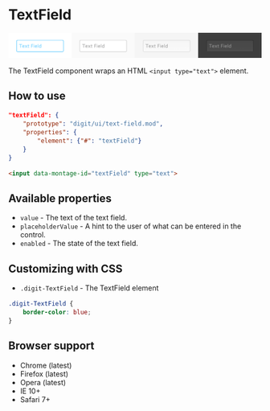 # TextField

![TextField](screenshot.png)

The TextField component wraps an HTML `<input type="text">` element.

## How to use

```json
"textField": {
    "prototype": "digit/ui/text-field.mod",
    "properties": {
        "element": {"#": "textField"}
    }
}
```

```html
<input data-montage-id="textField" type="text">
```




## Available properties

* `value` - The text of the text field.
* `placeholderValue` - A hint to the user of what can be entered in the control.
* `enabled` - The state of the text field.


## Customizing with CSS

* `.digit-TextField` - The TextField element

```css
.digit-TextField {
    border-color: blue;
}
```



## Browser support

* Chrome (latest)
* Firefox (latest)
* Opera (latest)
* IE 10+
* Safari 7+
